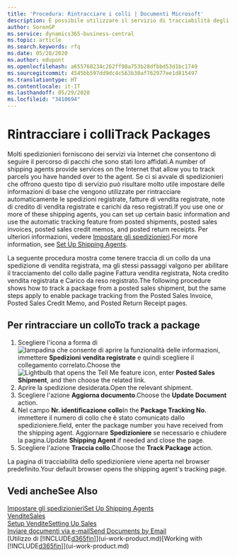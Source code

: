 ```yaml
---
title: 'Procedura: Rintracciare i colli | Documenti Microsoft'
description: È possibile utilizzare il servizio di tracciabilità degli spedizionieri per vedere lo stato di avanzamento di una consegna.
author: SorenGP
ms.service: dynamics365-business-central
ms.topic: article
ms.search.keywords: rfq
ms.date: 05/28/2020
ms.author: edupont
ms.openlocfilehash: a655768234c262ff98a753b28dfbbd53d1bc1749
ms.sourcegitcommit: 4545bb597dd9dc4c563b30af762977ee1d815497
ms.translationtype: HT
ms.contentlocale: it-IT
ms.lasthandoff: 05/29/2020
ms.locfileid: "3410694"
---
```

# <a name="track-packages"></a><span data-ttu-id="d2816-103">Rintracciare i colli</span><span class="sxs-lookup"><span data-stu-id="d2816-103">Track Packages</span></span>

<span data-ttu-id="d2816-104">Molti spedizionieri forniscono dei servizi via Internet che consentono di seguire il percorso di pacchi che sono stati loro affidati.</span><span class="sxs-lookup"><span data-stu-id="d2816-104">A number of shipping agents provide services on the Internet that allow you to track parcels you have handed over to the agent.</span></span> <span data-ttu-id="d2816-105">Se ci si avvale di spedizionieri che offrono questo tipo di servizio può risultare molto utile impostare delle informazioni di base che vengono utilizzate per rintracciare automaticamente le spedizioni registrate, fatture di vendita registrate, note di credito di vendita registrate e carichi da reso registrati.</span><span class="sxs-lookup"><span data-stu-id="d2816-105">If you use one or more of these shipping agents, you can set up certain basic information and use the automatic tracking feature from posted shipments, posted sales invoices, posted sales credit memos, and posted return receipts.</span></span> <span data-ttu-id="d2816-106">Per ulteriori informazioni, vedere [Impostare gli spedizionieri](sales-how-to-set-up-shipping-agents.md).</span><span class="sxs-lookup"><span data-stu-id="d2816-106">For more information, see [Set Up Shipping Agents](sales-how-to-set-up-shipping-agents.md).</span></span>  

<span data-ttu-id="d2816-107">La seguente procedura mostra come tenere traccia di un collo da una spedizione di vendita registrata, ma gli stessi passaggi valgono per abilitare il tracciamento del collo dalle pagine Fattura vendita registrata, Nota credito vendita registrata e Carico da reso registrato.</span><span class="sxs-lookup"><span data-stu-id="d2816-107">The following procedure shows how to track a package from a posted sales shipment, but the same steps apply to enable package tracking from the Posted Sales Invoice, Posted Sales Credit Memo, and Posted Return Receipt pages.</span></span>  

## <a name="to-track-a-package"></a><span data-ttu-id="d2816-108">Per rintracciare un collo</span><span class="sxs-lookup"><span data-stu-id="d2816-108">To track a package</span></span>

1. <span data-ttu-id="d2816-109">Scegliere l'icona a forma di ![lampadina che consente di aprire la funzionalità delle informazioni](media/ui-search/search_small.png "Informazioni sull'operazione che si desidera eseguire"), immettere **Spedizioni vendita registrate** e quindi scegliere il collegamento correlato.</span><span class="sxs-lookup"><span data-stu-id="d2816-109">Choose the ![Lightbulb that opens the Tell Me feature](media/ui-search/search_small.png "Tell me what you want to do") icon, enter **Posted Sales Shipment**, and then choose the related link.</span></span>
2. <span data-ttu-id="d2816-110">Aprire la spedizione desiderata.</span><span class="sxs-lookup"><span data-stu-id="d2816-110">Open the relevant shipment.</span></span>
3. <span data-ttu-id="d2816-111">Scegliere l'azione **Aggiorna documento**.</span><span class="sxs-lookup"><span data-stu-id="d2816-111">Choose the **Update Document** action.</span></span>
4. <span data-ttu-id="d2816-112">Nel campo **Nr. identificazione collo**</span><span class="sxs-lookup"><span data-stu-id="d2816-112">In the **Package Tracking No.**</span></span> <span data-ttu-id="d2816-113">immettere il numero di collo che è stato comunicato dallo spedizioniere.</span><span class="sxs-lookup"><span data-stu-id="d2816-113">field, enter the package number you have received from the shipping agent.</span></span> <span data-ttu-id="d2816-114">Aggiornare **Spedizioniere** se necessario e chiudere la pagina.</span><span class="sxs-lookup"><span data-stu-id="d2816-114">Update **Shipping Agent** if needed and close the page.</span></span>
5. <span data-ttu-id="d2816-115">Scegliere l'azione **Traccia collo**.</span><span class="sxs-lookup"><span data-stu-id="d2816-115">Choose the **Track Package** action.</span></span>

<span data-ttu-id="d2816-116">La pagina di tracciabilità dello spedizioniere viene aperta nel browser predefinito.</span><span class="sxs-lookup"><span data-stu-id="d2816-116">Your default browser opens the shipping agent's tracking page.</span></span>

## <a name="see-also"></a><span data-ttu-id="d2816-117">Vedi anche</span><span class="sxs-lookup"><span data-stu-id="d2816-117">See Also</span></span>

[<span data-ttu-id="d2816-118">Impostare gli spedizionieri</span><span class="sxs-lookup"><span data-stu-id="d2816-118">Set Up Shipping Agents</span></span>](sales-how-to-set-up-shipping-agents.md)  
[<span data-ttu-id="d2816-119">Vendite</span><span class="sxs-lookup"><span data-stu-id="d2816-119">Sales</span></span>](sales-manage-sales.md)  
[<span data-ttu-id="d2816-120">Setup Vendite</span><span class="sxs-lookup"><span data-stu-id="d2816-120">Setting Up Sales</span></span>](sales-setup-sales.md)  
[<span data-ttu-id="d2816-121">Inviare documenti via e-mail</span><span class="sxs-lookup"><span data-stu-id="d2816-121">Send Documents by Email</span></span>](ui-how-send-documents-email.md)  
<span data-ttu-id="d2816-122">[Utilizzo di [!INCLUDE[d365fin](includes/d365fin_md.md)]](ui-work-product.md)</span><span class="sxs-lookup"><span data-stu-id="d2816-122">[Working with [!INCLUDE[d365fin](includes/d365fin_md.md)]](ui-work-product.md)</span></span>
